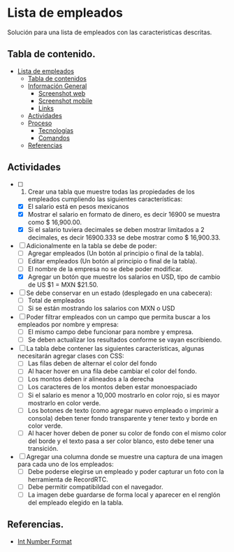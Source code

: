 # Lista de empleados
Solución para una lista de empleados con las caracteristicas descritas.

## Tabla de contenido.
* [Lista de empleados](#lista-de-empleados)
  * [Tabla de contenidos](#tabla-de-contenido)
  * [Información General](#lista-de-empleados)
    * [Screenshot web](#lista-de-empleados)
    * [Screenshot mobile](#lista-de-empleados)
    * [Links](#lista-de-empleados)
  * [Actividades](#actividades)
  * [Proceso](#lista-de-empleados)
    * [Tecnologías](#lista-de-empleados)
    * [Comandos](#lista-de-empleados)
  * [Referencias](#lista-de-empleados)

## Actividades

* [ ] 1. Crear una tabla que muestre todas las propiedades de los empleados cumpliendo las siguientes características:
  * [x] El salario está en pesos mexicanos
  * [x] Mostrar el salario en formato de dinero, es decir 16900 se muestra
como $ 16,900.00.
  * [x] Si el salario tuviera decimales se deben mostrar limitados a 2 decimales,
es decir 16900.333 se debe mostrar como $ 16,900.33.
* [ ] Adicionalmente en la tabla se debe de poder:
  * [ ] Agregar empleados (Un botón al principio o final de la tabla).
  * [ ] Editar empleados (Un botón al principio o final de la tabla).
  * [ ] El nombre de la empresa no se debe poder modificar.
  * [x] Agregar un botón que muestre los salarios en USD, tipo de cambio de US
$1 = MXN $21.50.
* [ ] Se debe conservar en un estado (desplegado en una cabecera):
  * [ ] Total de empleados
  * [ ] Si se están mostrando los salarios con MXN o USD
* [ ] Poder filtrar empleados con un campo que permita buscar a los empleados por nombre y empresa:
  * [ ] El mismo campo debe funcionar para nombre y empresa.
  * [ ] Se deben actualizar los resultados conforme se vayan escribiendo.
* [ ] La tabla debe contener las siguientes características, algunas necesitarán agregar clases con CSS:
  * [ ] Las filas deben de alternar el color del fondo
  * [ ] Al hacer hover en una fila debe cambiar el color del fondo.
  * [ ] Los montos deben ir alineados a la derecha
  * [ ] Los caracteres de los montos deben estar monoespaciado
  * [ ] Si el salario es menor a 10,000 mostrarlo en color rojo, si es mayor mostrarlo en color verde.
  * [ ] Los botones de texto (como agregar nuevo empleado o imprimir a consola) deben tener fondo transparente y tener texto y borde en color verde.
  * [ ] Al hacer hover deben de poner su color de fondo con el mismo color del borde y el texto pasa a ser color blanco, esto debe tener una transición.
* [ ] Agregar una columna donde se muestre una captura de una imagen para cada uno de los empleados:
  * [ ] Debe poderse elegirse un empleado y poder capturar un foto con la herramienta de RecordRTC.
  * [ ] Debe permitir compatibildad con el navegador.
  * [ ] La imagen debe guardarse de forma local y aparecer en el renglón del empleado elegido en la tabla.

## Referencias.

* [Int Number Format](https://developer.mozilla.org/en-US/docs/Web/JavaScript/Reference/Global_Objects/Intl/NumberFormat)